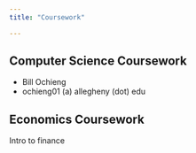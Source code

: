 ```yaml
---
title: "Coursework"

---
```


## Computer Science Coursework

* Bill Ochieng
* ochieng01 (a) allegheny (dot) edu

## Economics Coursework

Intro to finance
